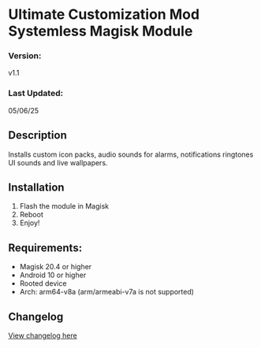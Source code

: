 # Ultimate Customization Mod Systemless Magisk Module

### Version:
v1.1

### Last Updated:
05/06/25

## Description
Installs custom icon packs, audio sounds for alarms, notifications ringtones UI sounds and live wallpapers.

## Installation 
1. Flash the module in Magisk
3. Reboot
4. Enjoy!

## Requirements:
- Magisk 20.4 or higher
- Android 10 or higher
- Rooted device
- Arch: arm64-v8a (arm/armeabi-v7a is not supported)

## Changelog
[View changelog here](https://github.com/PS2ClassicsVault/Cyberdevs-crDroid-Add-On-Installer/blob/main/UCM/changelog.md)